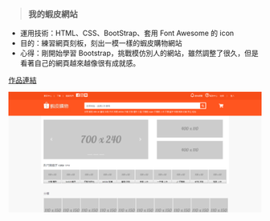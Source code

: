 > ### 我的蝦皮網站  

* 運用技術：HTML、CSS、BootStrap、套用 Font Awesome 的 icon
* 目的：練習網頁刻板，刻出一模一樣的蝦皮購物網站
* 心得：剛開始學習 Bootstrap，挑戰模仿別人的網站，雖然調整了很久，但是看著自己的網頁越來越像很有成就感。

[作品連結](https://papersblog.azurewebsites.net/%E6%88%91%E7%9A%84%E8%9D%A6%E7%9A%AE%E7%B6%B2%E7%AB%99/)

![Foo](https://raw.githubusercontent.com/paperhuang/BuildSchool-Front-End/master/Pictures/MyShopee.png "我的蝦皮網站")